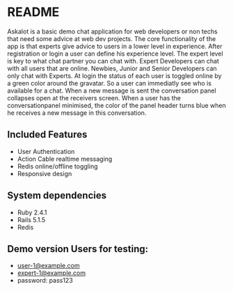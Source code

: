 # README
Askalot is a basic demo chat application for web developers or non techs that need some advice at web dev projects. The core functionality of the app is that experts give advice to users in a lower level in experience. After registration or login a user can define his experience level. The expert level is key to what chat partner you can chat with. Expert Developers can chat with all users that are online. Newbies, Junior and Senior Developers can only chat with Experts. At login the status of each user is toggled online by a green color around the gravatar. So a user can immediatly see who is available for a chat. When a new message is sent the conversation panel collapses open at the receivers screen. When a user has the conversationpanel minimised, the color of the panel header turns blue when he receives a new message in this conversation.

## Included Features
* User Authentication
* Action Cable realtime messaging
* Redis online/offline toggling
* Responsive design

## System dependencies
* Ruby 2.4.1
* Rails 5.1.5
* Redis

## Demo version Users for testing:
- user-1@example.com
- expert-1@example.com
- password: pass123


